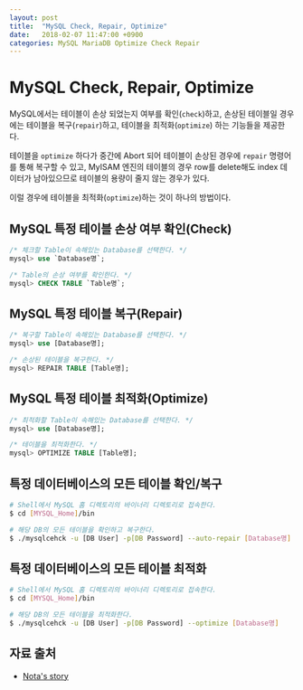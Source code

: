 ```yaml
---
layout: post
title:  "MySQL Check, Repair, Optimize"
date:   2018-02-07 11:47:00 +0900
categories: MySQL MariaDB Optimize Check Repair
---
```


# MySQL Check, Repair, Optimize

MySQL에서는 테이블이 손상 되었는지 여부를 확인(`check`)하고, 손상된 테이블일 경우에는 테이블을 복구(`repair`)하고, 테이블을 최적화(`optimize`) 하는 기능들을 제공한다.

테이블을 `optimize` 하다가 중간에 Abort 되어 테이블이 손상된 경우에 `repair` 명령어를 통해 복구할 수 있고, MyISAM 엔진의 테이블의 경우 row를 delete해도 index 데이터가 남아있으므로 테이블의 용량이 줄지 않는 경우가 있다.

이럴 경우에 테이블을 최적화(`optimize`)하는 것이 하나의 방법이다.

## MySQL 특정 테이블 손상 여부 확인(Check)

```sql
/* 체크할 Table이 속해있는 Database를 선택한다. */
mysql> use `Database명`;

/* Table의 손상 여부를 확인한다. */
mysql> CHECK TABLE `Table명`;

```


## MySQL 특정 테이블 복구(Repair)

```sql
/* 복구할 Table이 속해있는 Database를 선택한다. */
mysql> use [Database명];

/* 손상된 테이블을 복구한다. */
mysql> REPAIR TABLE [Table명];
```

## MySQL 특정 테이블 최적화(Optimize)

```sql
/* 최적화할 Table이 속해있는 Database를 선택한다. */
mysql> use [Database명];

/* 테이블을 최적화한다. */
mysql> OPTIMIZE TABLE [Table명];
```

## 특정 데이터베이스의 모든 테이블 확인/복구

```bash
# Shell에서 MySQL 홈 디렉토리의 바이너리 디렉토리로 접속한다.
$ cd [MYSQL_Home]/bin

# 해당 DB의 모든 테이블을 확인하고 복구한다.
$ ./mysqlcehck -u [DB User] -p[DB Password] --auto-repair [Database명]
```

## 특정 데이터베이스의 모든 테이블 최적화

```bash
# Shell에서 MySQL 홈 디렉토리의 바이너리 디렉토리로 접속한다.
$ cd [MYSQL_Home]/bin

# 해당 DB의 모든 테이블을 최적화한다.
$ ./mysqlcehck -u [DB User] -p[DB Password] --optimize [Database명]
```

## 자료 출처

- [Nota's story](http://nota.tistory.com/74)
